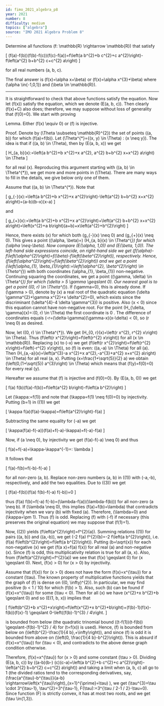 ```yaml
---
id: fimo_2021_algebra_p8
year: 2021
number: 8
difficulty: medium
topics: ["algebra"]
source: "IMO 2021 Algebra Problem 8"
---
```


Determine all functions \(f: \mathbb{R} \rightarrow \mathbb{R}\) that satisfy

\[
(f(a)-f(b))(f(b)-f(c))(f(c)-f(a))=f\left(a b^{2}+b c^{2}+c a^{2}\right)-f\left(a^{2} b+b^{2} c+c^{2} a\right)
\]

for all real numbers \(a, b, c\).

The final answer is \(f(x)=\alpha x+\beta\) or \(f(x)=\alpha x^{3}+\beta\) where \(\alpha \in\{-1,0,1\}\) and \(\beta \in \mathbb{R}\).

---
It is straightforward to check that above functions satisfy the equation. Now let \(f(x)\) satisfy the equation, which we denote \(E(a, b, c)\). Then clearly \(f(x)+C\) also does; therefore, we may suppose without loss of generality that \(f(0)=0\). We start with proving

Lemma. Either \(f(x) \equiv 0\) or \(f\) is injective.

Proof. Denote by \(\Theta \subseteq \mathbb{R}^{2}\) the set of points \((a, b)\) for which \(f(a)=f(b)\). Let \(\Theta^{*}=\{(x, y) \in \Theta\) : \(x \neq y\}\). The idea is that if \((a, b) \in \Theta\), then by \(E(a, b, x)\) we get

\[
H_{a, b}(x):=\left(a b^{2}+b x^{2}+x a^{2}, a^{2} b+b^{2} x+x^{2} a\right) \in \Theta
\]

for all real \(x\). Reproducing this argument starting with \((a, b) \in \Theta^{*}\), we get more and more points in \(\Theta\). There are many ways to fill in the details, we give below only one of them.

Assume that \((a, b) \in \Theta^{*}\). Note that

\[
g_{-}(x):=\left(a b^{2}+b x^{2}+x a^{2}\right)-\left(a^{2} b+b^{2} x+x^{2} a\right)=(a-b)(b-x)(x-a)
\]

and

\[
g_{+}(x):=\left(a b^{2}+b x^{2}+x a^{2}\right)+\left(a^{2} b+b^{2} x+x^{2} a\right)=\left(x^{2}+a b\right)(a+b)+x\left(a^{2}+b^{2}\right)
\]

Hence, there exists \(x\) for which both \(g_{-}(x) \neq 0\) and \(g_{+}(x) \neq 0\). This gives a point \((\alpha, \beta)=\) \(H_{a, b}(x) \in \Theta^{*}\) for which \(\alpha \neq-\beta\). Now compare \(E(\alpha, 1,0)\) and \(E(\beta, 1,0)\). The left-hand side expressions coincide, on right-hand side we get \(f(\alpha)-f\left(\alpha^{2}\right)=f(\beta)-f\left(\beta^{2}\right)\), respectively. Hence, \(f\left(\alpha^{2}\right)=f\left(\beta^{2}\right)\) and we get a point \(\left(\alpha_{1}, \beta_{1}\right):=\left(\alpha^{2}, \beta^{2}\right) \in \Theta^{*}\) with both coordinates \(\alpha_{1}, \beta_{1}\) non-negative. Continuing squaring the coordinates, we get a point \((\gamma, \delta) \in \Theta^{*}\) for which \(\delta > 5 \gamma \geqslant 0\). Our nearest goal is to get a point \((0, r) \in \Theta^{*}\). If \(\gamma=0\), this is already done. If \(\gamma > 0\), denote by \(x\) a real root of the quadratic equation \(\delta \gamma^{2}+\gamma x^{2}+x \delta^{2}=0\), which exists since the discriminant \(\delta^{4}-4 \delta \gamma^{3}\) is positive. Also \(x < 0\) since this equation cannot have non-negative root. For the point \(H_{\delta, \gamma}(x)=:(0, r) \in \Theta\) the first coordinate is 0 . The difference of coordinates equals \(-r=(\delta-\gamma)(\gamma-x)(x-\delta) < 0\), so \(r \neq 0\) as desired.

Now, let \((0, r) \in \Theta^{*}\). We get \(H_{0, r}(x)=\left(r x^{2}, r^{2} x\right) \in \Theta\). Thus \(f\left(r x^{2}\right)=f\left(r^{2} x\right)\) for all \(x \in \mathbb{R}\). Replacing \(x\) to \(-x\) we get \(f\left(r x^{2}\right)=f\left(r^{2} x\right)=f\left(-r^{2} x\right)\), so \(f\) is even: \((a,-a) \in \Theta\) for all \(a\). Then \(H_{a,-a}(x)=\left(a^{3}-a x^{2}+x a^{2},-a^{3}+a^{2} x+x^{2} a\right) \in \Theta\) for all real \(a, x\). Putting \(x=\frac{1+\sqrt{5}}{2} a\) we obtain \(\left(0,(1+\sqrt{5}) a^{3}\right) \in \Theta\) which means that \(f(y)=f(0)=0\) for every real \(y\).

Hereafter we assume that \(f\) is injective and \(f(0)=0\). By \(E(a, b, 0)\) we get

\[
f(a) f(b)(f(a)-f(b))=f\left(a^{2} b\right)-f\left(a b^{2}\right)
\]

Let \(\kappa:=f(1)\) and note that \(\kappa=f(1) \neq f(0)=0\) by injectivity. Putting \(b=1\) in \((1)\) we get

\[
\kappa f(a)(f(a)-\kappa)=f\left(a^{2}\right)-f(a)
\]

Subtracting the same equality for \(-a\) we get

\[
\kappa(f(a)-f(-a))(f(a)+f(-a)-\kappa)=f(-a)-f(a)
\]

Now, if \(a \neq 0\), by injectivity we get \(f(a)-f(-a) \neq 0\) and thus

\[
f(a)+f(-a)=\kappa-\kappa^{-1}=: \lambda
\]

It follows that

\[
f(a)-f(b)=f(-b)-f(-a)
\]

for all non-zero \(a, b\). Replace non-zero numbers \(a, b\) in \((1)\) with \(-a,-b\), respectively, and add the two equalities. Due to \((3)\) we get

\[
(f(a)-f(b))(f(a) f(b)-f(-a) f(-b))=0
\]

thus \(f(a) f(b)=f(-a) f(-b)=(\lambda-f(a))(\lambda-f(b))\) for all non-zero \(a \neq b\). If \(\lambda \neq 0\), this implies \(f(a)+f(b)=\lambda\) that contradicts injectivity when we vary \(b\) with fixed \(a\). Therefore, \(\lambda=0\) and \(\kappa=\pm 1\). Thus \(f\) is odd. Replacing \(f\) with \(-f\) if necessary (this preserves the original equation) we may suppose that \(f(1)=1\).

Now, \((2)\) yields \(f\left(a^{2}\right)=f^{2}(a)\). Summing relations \((1)\) for pairs \((a, b)\) and \((a,-b)\), we get \(-2 f(a) f^{2}(b)=-2 f\left(a b^{2}\right)\), i.e. \(f(a) f\left(b^{2}\right)=f\left(a b^{2}\right)\). Putting \(b=\sqrt{x}\) for each non-negative \(x\) we get \(f(a x)=f(a) f(x)\) for all real \(a\) and non-negative \(x\). Since \(f\) is odd, this multiplicativity relation is true for all \(a, x\). Also, from \(f\left(a^{2}\right)=f^{2}(a)\) we see that \(f(x) \geqslant 0\) for \(x \geqslant 0\). Next, \(f(x) > 0\) for \(x > 0\) by injectivity.

Assume that \(f(x)\) for \(x > 0\) does not have the form \(f(x)=x^{\tau}\) for a constant \(\tau\). The known property of multiplicative functions yields that the graph of \(f\) is dense on \((0, \infty)^{2}\). In particular, we may find positive \(b < 1 / 10\) for which \(f(b) > 1\). Also, such \(b\) can be found if \(f(x)=x^{\tau}\) for some \(\tau < 0\). Then for all \(x\) we have \(x^{2}+x b^{2}+b \geqslant 0\) and so \(E(1, b, x)\) implies that

\[
f\left(b^{2}+b x^{2}+x\right)=f\left(x^{2}+x b^{2}+b\right)+(f(b)-1)(f(x)-f(b))(f(x)-1) \geqslant 0-\left((f(b)-1)^{3} / 4\right.
\]

is bounded from below (the quadratic trinomial bound \((t-f(1))(t-f(b)) \geqslant-(f(b)-1)^{2} / 4\) for \(t=f(x)\) is used). Hence, \(f\) is bounded from below on \(\left(b^{2}-\frac{1}{4 b},+\infty\right)\), and since \(f\) is odd it is bounded from above on \(\left(0, \frac{1}{4 b}-b^{2}\right)\). This is absurd if \(f(x)=x^{\tau}\) for \(\tau < 0\), and contradicts to the above dense graph condition otherwise.

Therefore, \(f(x)=x^{\tau}\) for \(x > 0\) and some constant \(\tau > 0\). Dividing \(E(a, b, c)\) by \((a-b)(b-\) \(c)(c-a)=\left(a b^{2}+b c^{2}+c a^{2}\right)-\left(a^{2} b+b^{2} c+c^{2} a\right)\) and taking a limit when \(a, b, c\) all go to 1 (the divided ratios tend to the corresponding derivatives, say, \(\frac{a^{\tau}-b^{\tau}}{a-b} \rightarrow\left(x^{\tau}\right)_{x=1}^{\prime}=\tau\) ), we get \(\tau^{3}=\tau \cdot 3^{\tau-1}, \tau^{2}=3^{\tau-1}, F(\tau):=3^{\tau / 2-1 / 2}-\tau=0\). Since function \(F\) is strictly convex, it has at most two roots, and we get \(\tau \in\{1,3\}\).
